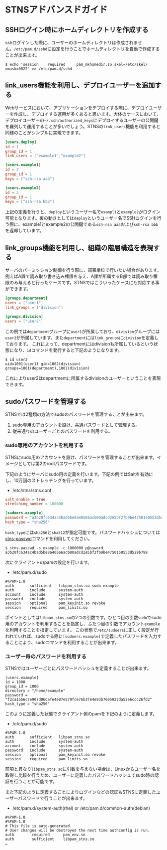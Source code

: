 # STNSアドバンスドガイド
## SSHログイン時にホームディレクトリを作成する
sshログインした際に、ユーザーのホームディレクトリは作成されません。`/etc/pam.d/sshd`に設定を行うことでホームディレクトリを自動で作成することが出来ます。

```
$ echo 'session    required     pam_mkhomedir.so skel=/etc/skel/ umask=0022' >> /etc/pam.d/sshd
```

## link_users機能を利用し、デプロイユーザーを追加する
Webサービスにおいて、アプリケーションをデプロイする際に、デプロイユーザーを作成し、デプロイする運用が多くあると思います。大体のケースにおいて、デプロイユーザーの`~/.ssh/authorized_keys`にデプロイするユーザーの公開鍵を羅列して運用することが多いでしょう。STNSの`link_users`機能を利用すると同様のことがシンプルに実現できます。

```toml
[users.deploy]
id = 1
group_id = 1
link_users = ["example1","example2"]

[users.example1]
id = 2
group_id = 1
keys = ["ssh-rsa aaa"]

[users.example2]
id = 3
group_id = 1
keys = ["ssh-rsa bbb"]
```

上記の定義を行うと、`deploy`というユーザー名で`exampl1`と`example2`がログイン可能となります。裏の動きとしては`deploy`というユーザー名でSSHログインを行う際に、example1とexample2の公開鍵である`ssh-rsa aaa`および`ssh-rsa bbb`を返却しています。

## link_groups機能を利用し、組織の階層構造を表現する
サーバのパーミッション制御を行う際に、部署単位で行いたい場合があります。例えばA課で読み取り書き込み権限を与え、A課が所属するB部では読み取り権限のみ与えると行ったケースです。STNSではこういったケースにも対応する事ができます。

```toml
[groups.department]
users = ["user1"]
link_groups = ["division"]

[groups.division]
users = ["user2"]

```

この例では`department`グループに`user1`が所属しており、`division`グループには`user2`が所属しています。また`department`には`link_groups`に`division`を定義しております。
これによって、departmentにはdivisionも所属しているという状態になり、`id`コマンドを発行すると下記のようになります。

```
$ id user2
uid=1001(user1) gid=1002(division) groups=1001(department),1002(division)
```

これによりuser2はdepartmentに所属するdivisionのユーザーということを表現できます。

## sudoパスワードを管理する
STNSでは2種類の方法でsudoのパスワードを管理することが出来ます。

1. sudo専用のアカウントを設け、共通パスワードとして管理する。
2. 従来通りのユーザーごとのパスワードを利用する。

### sudo専用のアカウントを利用する
STNSにsudo用のアカウントを設け、パスワードを管理することが出来ます。イメージとしては第2のrootパスワードです。

下記のようにサーバにsudo用の定義を行います。下記の例ではSaltを有効にし、10万回のストレッチングを行っています。
* /etc/stns/stns.conf
```toml
salt_enable = true
stretching_number = 100000

[sudoers.example]
password = "a3b20fc634ac4bad5be8a40566acb00adcd2e5bf2fb9be4750150553d529b799"
hash_type = "sha256"
```

`hash_type`には`sha256`と`sha512`が指定可能です。パスワードハッシュについては[stns-passwd](https://github.com/STNS/stns-passwd)コマンドを利用してください。

```
$ stns-passwd -s example -c 1000000 p@ssword
a3b20fc634ac4bad5be8a40566acb00adcd2e5bf2fb9be4750150553d529b799
```

次にクライアントのpamの設定を行います。

* /etc/pam.d/sudo
```
#%PAM-1.0
auth       sufficient   libpam_stns.so sudo example
auth       include      system-auth
account    include      system-auth
password   include      system-auth
session    optional     pam_keyinit.so revoke
session    required     pam_limits.so
```

ポイントとしては`libpam_stns.so`の2つの引数です。ひとつ目の引数`sudo`でsudo用のアカウントを利用することを指定し、ふたつ目の引数でアカウント`example`を利用することを指定しています。
この状態で`/etc/sudoers`に正しく設定が行われていれば、sudoする際に`[sudoers.example]`で定義したパスワードを入力することにより、sudoコマンドを利用することが出来ます。

### ユーザー毎のパスワードを利用する
STNSではユーザーごとにパスワードハッシュを定義することが出来ます。

```
[users.example]
id = 1000
group_id = 1000
directory = "/home/example"
password = "f2ca1bb6c7e907d06dafe4687e579fce76b37e4e93b7605022da52e6ccc26fd2"
hash_type = "sha256"
```

このように定義した状態でクライアント側のpamを下記のように定義します。

* /etc/pam.d/sudo

```
#%PAM-1.0
auth       sufficient   libpam_stns.so
auth       include      system-auth
account    include      system-auth
password   include      system-auth
session    optional     pam_keyinit.so revoke
session    required     pam_limits.so
```

前項と異なり`libpam_stns.so`に引数を与えない場合は、Linuxからユーザー名を取得し比較を行うため、ユーザーに定義したパスワードハッシュでsudo時の認証を行うことが可能です。

また下記のように定義することによりログインなどの認証もSTNSに定義したユーザーパスワードで行うことが出来ます。

* /etc/pam.d/system-auth(rhel) or /etc/pam.d/common-auth(debian)

```
#%PAM-1.0
#%PAM-1.0
# This file is auto-generated.
# User changes will be destroyed the next time authconfig is run.
auth        required      pam_env.so
auth        sufficient    libpam_stns.so
…
```
